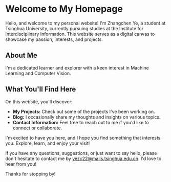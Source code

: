 # Welcome to My Homepage

Hello, and welcome to my personal website! I'm Zhangchen Ye, a student at Tsinghua University, currently pursuing studies at the Institute for Interdisciplinary Information. This website serves as a digital canvas to showcase my passion, interests, and projects.

## About Me

I'm a dedicated learner and explorer with a keen interest in Machine Learning and Computer Vision. 

## What You'll Find Here

On this website, you'll discover:

- **My Projects:** Check out some of the projects I've been working on.
- **Blog:** I occasionally share my thoughts and insights on various topics.
- **Contact Information:** Feel free to reach out to me if you'd like to connect or collaborate.

I'm excited to have you here, and I hope you find something that interests you. Explore, learn, and enjoy your visit!

If you have any questions, suggestions, or just want to say hello, please don't hesitate to contact me by yezc22@mails.tsinghua.edu.cn. I'd love to hear from you!

Thanks for stopping by!
